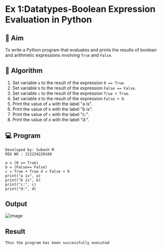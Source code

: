 # Ex 1:Datatypes-Boolean Expression Evaluation in Python

## 🎯 Aim
To write a Python program that evaluates and prints the results of boolean and arithmetic expressions involving `True` and `False`.

## 🧠 Algorithm
1. Set variable `a` to the result of the expression `0 == True`.
2. Set variable `b` to the result of the expression `False == False`.
3. Set variable `c` to the result of the expression `True + True`.
4. Set variable `d` to the result of the expression `False + 9`.
5. Print the value of `a` with the label "a is".
6. Print the value of `b` with the label "b is".
7. Print the value of `c` with the label "c:".
8. Print the value of `d` with the label "d:".

## 💻 Program
```
Developed by: Subash M
REG NO : 212224220109
```
```
a = (0 == True)
b = (False== False)
c = True + True d = False + 9 
print("a is", a)
print("b is", b)
print("c:", c) 
print("d:", d) 
```
## Output

![image](https://github.com/user-attachments/assets/f254d7ed-b216-4cb1-b980-fc413e269e98)

## Result
```
Thus the program has been successfully executed
```
